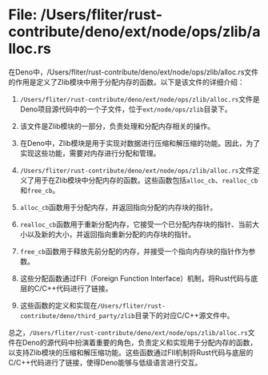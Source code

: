 # File: /Users/fliter/rust-contribute/deno/ext/node/ops/zlib/alloc.rs

在Deno中，/Users/fliter/rust-contribute/deno/ext/node/ops/zlib/alloc.rs文件的作用是定义了Zlib模块中用于分配内存的函数。以下是该文件的详细介绍：

1. `/Users/fliter/rust-contribute/deno/ext/node/ops/zlib/alloc.rs`文件是Deno项目源代码中的一个子文件，位于`ext/node/ops/zlib`目录下。

2. 该文件是Zlib模块的一部分，负责处理和分配内存相关的操作。

3. 在Deno中，Zlib模块是用于实现对数据进行压缩和解压缩的功能。因此，为了实现这些功能，需要对内存进行分配和管理。

4. `/Users/fliter/rust-contribute/deno/ext/node/ops/zlib/alloc.rs`文件定义了用于在Zlib模块中分配内存的函数。这些函数包括`alloc_cb`、`realloc_cb`和`free_cb`。

5. `alloc_cb`函数用于分配内存，并返回指向分配的内存块的指针。

6. `realloc_cb`函数用于重新分配内存，它接受一个已分配内存块的指针、当前大小以及新的大小，并返回指向重新分配的内存块的指针。

7. `free_cb`函数用于释放先前分配的内存，并接受一个指向内存块的指针作为参数。

8. 这些分配函数通过FFI（Foreign Function Interface）机制，将Rust代码与底层的C/C++代码进行了链接。

9. 这些函数的定义和实现在`/Users/fliter/rust-contribute/deno/third_party/zlib`目录下的对应C/C++源文件中。

总之，`/Users/fliter/rust-contribute/deno/ext/node/ops/zlib/alloc.rs`文件在Deno的源代码中扮演着重要的角色，负责定义和实现用于分配内存的函数，以支持Zlib模块的压缩和解压缩功能。这些函数通过FII机制将Rust代码与底层的C/C++代码进行了链接，使得Deno能够与低级语言进行交互。

